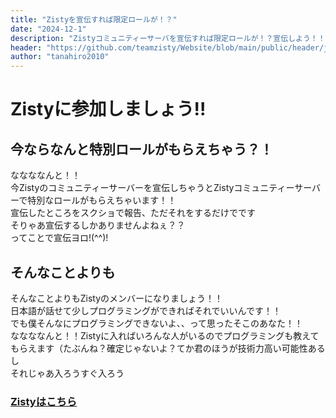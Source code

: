 ```yaml
---
title: "Zistyを宣伝すれば限定ロールが！？"
date: "2024-12-1"
description: "Zistyコミュニティーサーバを宣伝すれば限定ロールが！？宣伝しよう！！てかそんなことよりも参加しよう（）"
header: "https://github.com/teamzisty/Website/blob/main/public/header/join-as.20241201/header.png?raw=true"
author: "tanahiro2010"
---
```

# Zistyに参加しましょう!!
## 今ならなんと特別ロールがもらえちゃう？！
ななななんと！！<br>
今Zistyのコミュニティーサーバーを宣伝しちゃうとZistyコミュニティーサーバーで特別なロールがもらえちゃいます！！<br>
宣伝したところをスクショで報告、ただそれをするだけでです<br>
そりゃあ宣伝するしかありませんよねぇ？？<br>
ってことで宣伝ヨロ!(^^)!

## そんなことよりも
そんなことよりもZistyのメンバーになりましょう！！<br>
日本語が話せて少しプログラミングができればそれでいいんです！！<br>
でも僕そんなにプログラミングできないよ、、って思ったそこのあなた！！<br>
ななななんと！！Zistyに入ればいろんな人がいるのでプログラミングも教えてもらえます（たぶんね？確定じゃないよ？てか君のほうが技術力高い可能性あるし<br>
それじゃあ入ろうすぐ入ろう<br>
### [Zistyはこちら](https://discord.gg/6BPfVm6cST)
